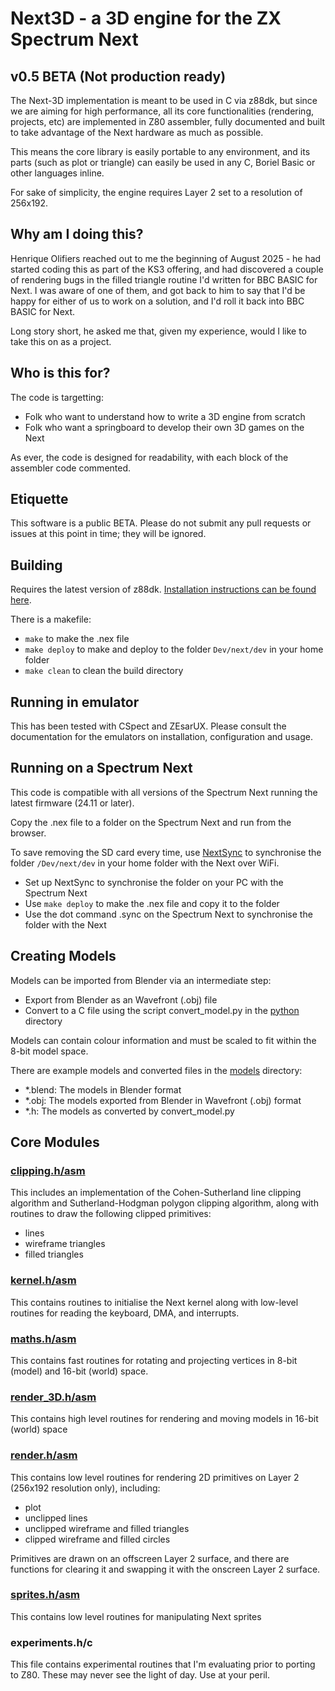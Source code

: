 # Next3D - a 3D engine for the ZX Spectrum Next

## v0.5 BETA (Not production ready)

The Next-3D implementation is meant to be used in C via z88dk, but since we are aiming for high performance, all its core functionalities (rendering, projects, etc) are implemented in Z80 assembler, fully documented and built to take advantage of the Next hardware as much as possible.

This means the core library is easily portable to any environment, and its parts (such as plot or triangle) can easily be used in any C, Boriel Basic or other languages inline.

For sake of simplicity, the engine requires Layer 2 set to a resolution of 256x192.

## Why am I doing this?

Henrique Olifiers reached out to me the beginning of August 2025 - he had started coding this as part of the KS3 offering, and had discovered a couple of rendering bugs in the filled triangle routine I'd written for BBC BASIC for Next. I was aware of one of them, and got back to him to say that I'd be happy for either of us to work on a solution, and I'd roll it back into BBC BASIC for Next.

Long story short, he asked me that, given my experience, would I like to take this on as a project.

## Who is this for?

The code is targetting:

- Folk who want to understand how to write a 3D engine from scratch
- Folk who want a springboard to develop their own 3D games on the Next

As ever, the code is designed for readability, with each block of the assembler code commented.

## Etiquette

This software is a public BETA. Please do not submit any pull requests or issues at this point in time; they will be ignored.

## Building

Requires the latest version of z88dk. [Installation instructions can be found here](https://github.com/z88dk/z88dk/wiki/installation).

There is a makefile:

- `make` to make the .nex file
- `make deploy` to make and deploy to the folder `Dev/next/dev` in your home folder
- `make clean` to clean the build directory

## Running in emulator

This has been tested with CSpect and ZEsarUX. Please consult the documentation for the emulators on installation, configuration and usage.

## Running on a Spectrum Next

This code is compatible with all versions of the Spectrum Next running the latest firmware (24.11 or later).

Copy the .nex file to a folder on the Spectrum Next and run from the browser.

To save removing the SD card every time, use [NextSync](https://solhsa.com/specnext.html#NEXTSYNC) to synchronise the folder `/Dev/next/dev` in your home folder with the Next over WiFi.

- Set up NextSync to synchronise the folder on your PC with the Spectrum Next
- Use `make deploy` to make the .nex file and copy it to the folder
- Use the dot command .sync on the Spectrum Next to synchronise the folder with the Next

## Creating Models

Models can be imported from Blender via an intermediate step:

- Export from Blender as an Wavefront (.obj) file
- Convert to a C file using the script convert_model.py in the [python](./python/) directory

Models can contain colour information and must be scaled to fit within the 8-bit model space.

There are example models and converted files in the [models](./models/) directory:

- *.blend: The models in Blender format
- *.obj: The models exported from Blender in Wavefront (.obj) format
- *.h: The models as converted by convert_model.py

## Core Modules

### [clipping.h/asm](documentation/clipping.md)

This includes an implementation of the Cohen-Sutherland line clipping algorithm and Sutherland-Hodgman polygon clipping algorithm, along with routines to draw the following clipped primitives:

- lines
- wireframe triangles
- filled triangles

### [kernel.h/asm](documentation/kernel.md)

This contains routines to initialise the Next kernel along with low-level routines for reading the keyboard, DMA, and interrupts.

### [maths.h/asm](documentation/maths.md)

This contains fast routines for rotating and projecting vertices in 8-bit (model) and 16-bit (world) space.

### [render_3D.h/asm](documentation/render_3D.md)

This contains high level routines for rendering and moving models in 16-bit (world) space

### [render.h/asm](documentation/render.md)

This contains low level routines for rendering 2D primitives on Layer 2 (256x192 resolution only), including:

- plot
- unclipped lines
- unclipped wireframe and filled triangles
- clipped wireframe and filled circles

Primitives are drawn on an offscreen Layer 2 surface, and there are functions for clearing it and swapping it with the onscreen Layer 2 surface.

### [sprites.h/asm](documentation/sprites.md)

This contains low level routines for manipulating Next sprites

### experiments.h/c

This file contains experimental routines that I'm evaluating prior to porting to Z80. These may never see the light of day. Use at your peril.